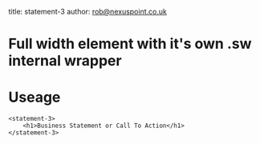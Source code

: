 title:  statement-3
author: rob@nexuspoint.co.uk
    
#   Full width element with it's own .sw internal wrapper

#   Useage


```
<statement-3>
	<h1>Business Statement or Call To Action</h1>
</statement-3>

```	